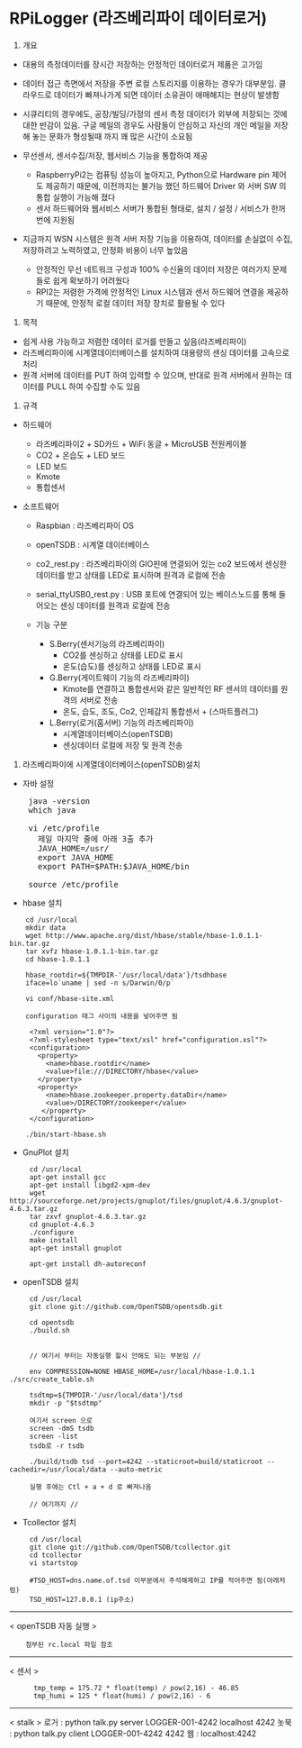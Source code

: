 # RPiLogger (라즈베리파이 데이터로거)

1. 개요
  - 대용의 측정데이터를 장시간 저장하는 안정적인 데이터로거 제품은 고가임
  - 데이터 접근 측면에서 저장을 주변 로컬 스토리지를 이용하는 경우가 대부분임. 클라우드로 데이터가 빠져나가게 되면 데이터 소유권이 애매해지는 현상이 발생함
  - 시큐리티의 경우에도, 공장/빌딩/가정의 센서 측정 데이터가 외부에 저장되는 것에 대한 반감이 있음. 구글 메일의 경우도 사람들이 안심하고 자신의 개인 메일을 저장해 놓는 문화가 형성될때 까지 꽤 많은 시간이 소요됨
  - 무선센서, 센서수집/저장, 웹서비스 기능을 통합하여 제공
    - RaspberryPi2는 컴퓨팅 성능이 높아지고, Python으로 Hardware pin 제어도 제공하기 때문에, 이전까지는 불가능 했던 하드웨어 Driver 와 서버 SW 의 통합 실행이 가능해 졌다
    - 센서 하드웨어와 웹서비스 서버가 통합된 형태로, 설치 / 설정 / 서비스가 한꺼번에 지원됨

  - 지금까지 WSN 시스템은 원격 서버 저장 기능을 이용하여, 데이터를 손실없이 수집, 저장하려고 노력하였고, 안정화 비용이 너무 높았음
    - 안정적인 무선 네트워크 구성과 100% 수신율의 데이터 저장은 여러가지 문제들로 쉽게 확보하기 어려웠다
    - RPI2는 저렴한 가격에 안정적인 Linux 시스템과 센서 하드웨어 연결을 제공하기 때문에, 안정적 로컬 데이터 저장 장치로 활용될 수 있다
    
1. 목적
  - 쉽게 사용 가능하고 저렴한 데이터 로거를 만들고 싶음(라즈베리파이)
  - 라즈베리파이에 시계열데이터베이스를 설치하여 대용량의 센싱 데이터를 고속으로 처리
  - 원격 서버에 데이터를 PUT 하여 입력할 수 있으며, 반대로 원격 서버에서 원하는 데이터를 PULL 하여 수집할 수도 있음

1. 규격
  - 하드웨어
    - 라즈베리파이2 + SD카드 + WiFi 동글 + MicroUSB 전원케이블
    - CO2 + 온습도 + LED 보드
    - LED 보드
    - Kmote
    - 통합센서
    
  - 소프트웨어
    - Raspbian : 라즈베리파이 OS
    - openTSDB : 시계열 데이터베이스
    - co2_rest.py : 라즈베리파이의 GIO핀에 연결되어 있는 co2 보드에서 센싱한 데이터를 받고 상태를 LED로 표시하며 원격과 로컬에 전송
    - serial_ttyUSB0_rest.py : USB 포트에 연결되어 있는 베이스노드를 통해 들어오는 센싱 데이터를 원격과 로컬에 전송

    - 기능 구분
      - S.Berry(센서기능의 라즈베리파이)
        -  CO2를 센싱하고 상태를 LED로 표시
        -  온도(습도)를 센싱하고 상태를 LED로 표시
      - G.Berry(게이트웨이 기능의 라즈베리파이)
        - Kmote를 연결하고 통합센서와 같은 일반적인 RF 센서의 데이터를 원격의 서버로 전송
        - 온도, 습도, 조도, Co2, 인체감지 통합센서 + (스마트플러그)
      - L.Berry(로거(홈서버) 기능의 라즈베리파이)
        - 시계열데이터베이스(openTSDB)
        - 센싱데이터 로컬에 저장 및 원격 전송

1. 라즈베리파이에 시계열데이터베이스(openTSDB)설치

- 자바 설정
<pre>
    java -version
    which java

    vi /etc/profile
      제일 마지막 줄에 아래 3출 추가
      JAVA_HOME=/usr/
      export JAVA_HOME
      export PATH=$PATH:$JAVA_HOME/bin

    source /etc/profile
</pre>

  - hbase 설치
```
    cd /usr/local
    mkdir data
    wget http://www.apache.org/dist/hbase/stable/hbase-1.0.1.1-bin.tar.gz
    tar xvfz hbase-1.0.1.1-bin.tar.gz
    cd hbase-1.0.1.1

    hbase_rootdir=${TMPDIR-'/usr/local/data'}/tsdhbase
    iface=lo`uname | sed -n s/Darwin/0/p`

    vi conf/hbase-site.xml
    
    configuration 태그 사이의 내용을 넣어주면 됨
    
     <?xml version="1.0"?>
     <?xml-stylesheet type="text/xsl" href="configuration.xsl"?>
     <configuration>
       <property>
         <name>hbase.rootdir</name>
         <value>file:///DIRECTORY/hbase</value>
       </property>
       <property>
         <name>hbase.zookeeper.property.dataDir</name>
         <value>/DIRECTORY/zookeeper</value>
        </property>
     </configuration>
```

```
    ./bin/start-hbase.sh
```

  - GnuPlot 설치
```
     cd /usr/local
     apt-get install gcc
     apt-get install libgd2-xpm-dev
     wget http://sourceforge.net/projects/gnuplot/files/gnuplot/4.6.3/gnuplot-4.6.3.tar.gz
     tar zxvf gnuplot-4.6.3.tar.gz
     cd gnuplot-4.6.3
     ./configure
     make install
     apt-get install gnuplot

     apt-get install dh-autoreconf
```

  - openTSDB 설치
```
     cd /usr/local
     git clone git://github.com/OpenTSDB/opentsdb.git

     cd opentsdb
     ./build.sh


     // 여기서 부터는 자동실행 할시 안해도 되는 부분임 //
     
     env COMPRESSION=NONE HBASE_HOME=/usr/local/hbase-1.0.1.1 ./src/create_table.sh
     
     tsdtmp=${TMPDIR-'/usr/local/data'}/tsd
     mkdir -p "$tsdtmp"
     
     여기서 screen 으로 
     screen -dmS tsdb
     screen -list
     tsdb로 -r tsdb
     
     ./build/tsdb tsd --port=4242 --staticroot=build/staticroot --cachedir=/usr/local/data --auto-metric
     
     실행 후에는 Ctl + a + d 로 빠져나옴
     
     // 여기까지 //
```

  - Tcollector 설치
```
     cd /usr/local
     git clone git://github.com/OpenTSDB/tcollector.git
     cd tcollector
     vi startstop

     #TSD_HOST=dns.name.of.tsd 이부분에서 주석해제하고 IP를 적어주면 됨(아래처럼)
     TSD_HOST=127.0.0.1 (ip주소)
```

-----

< openTSDB 자동 실행 >

```
    첨부된 rc.local 파일 참조

```

-----

< 센서 >

```
      tmp_temp = 175.72 * float(temp) / pow(2,16) - 46.85
      tmp_humi = 125 * float(humi) / pow(2,16) - 6
```
-----
< stalk >
    로거 : python talk.py server LOGGER-001-4242 localhost 4242
    놋북 : python talk.py client LOGGER-001-4242 4242
    웹   : localhost:4242
    
